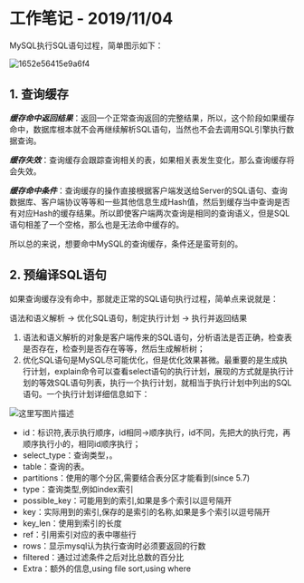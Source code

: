 # 工作笔记 - 2019/11/04

MySQL执行SQL语句过程，简单图示如下：

![1652e56415e9a6f4](/Users/xiao/Downloads/1652e56415e9a6f4.jpg)

## 1. 查询缓存

***缓存命中返回结果***：返回一个正常查询返回的完整结果，所以，这个阶段如果缓存命中，数据库根本就不会再继续解析SQL语句，当然也不会去调用SQL引擎执行数据查询。

***缓存失效***：查询缓存会跟踪查询相关的表，如果相关表发生变化，那么查询缓存将会失效。

***缓存命中条件***：查询缓存的操作直接根据客户端发送给Server的SQL语句、查询数据库、客户端协议等等和一些其他信息生成Hash值，然后到缓存当中查询是否有对应Hash的缓存结果。所以即使客户端两次查询是相同的查询语义，但是SQL语句相差了一个空格，那么也是无法命中缓存的。

所以总的来说，想要命中MySQL的查询缓存，条件还是蛮苛刻的。

## 2. 预编译SQL语句

如果查询缓存没有命中，那就走正常的SQL语句执行过程，简单点来说就是：

语法和语义解析 -> 优化SQL语句，制定执行计划 -> 执行并返回结果

1. 语法和语义解析的对象是客户端传来的SQL语句，分析语法是否正确，检查表是否存在，检查列是否存在等等，然后生成解析树；
2. 优化SQL语句是MySQL尽可能优化，但是优化效果甚微。最重要的是生成执行计划，explain命令可以查看select语句的执行计划，展现的方式就是执行计划的等效SQL语句列表，执行一个执行计划，就相当于执行计划中列出的SQL语句。一个执行计划详细信息如下：

![这里写图片描述](https://img-blog.csdn.net/20170326085246494?watermark/2/text/aHR0cDovL2Jsb2cuY3Nkbi5uZXQvdTAxMjQxMDczMw==/font/5a6L5L2T/fontsize/400/fill/I0JBQkFCMA==/dissolve/70/gravity/SouthEast)

* id：标识符,表示执行顺序，id相同->顺序执行，id不同，先把大的执行完，再顺序执行小的，相同id顺序执行；
* select_type：查询类型，。
* table：查询的表。
* partitions：使用的哪个分区,需要结合表分区才能看到(since 5.7)
* type：查询类型,例如index索引
* possible_key：可能用到的索引,如果是多个索引以逗号隔开
* key：实际用到的索引,保存的是索引的名称,如果是多个索引以逗号隔开
* key_len：使用到索引的长度
* ref：引用索引对应的表中哪些行
* rows：显示mysql认为执行查询时必须要返回的行数
* filtered：通过过滤条件之后对比总数的百分比
* Extra：额外的信息,using file sort,using where